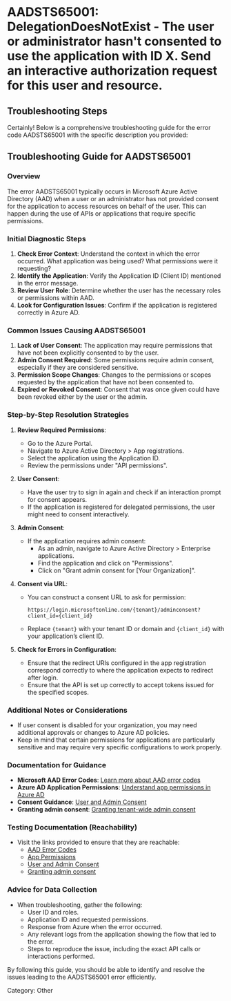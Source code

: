 # AADSTS65001: DelegationDoesNotExist - The user or administrator hasn't consented to use the application with ID X. Send an interactive authorization request for this user and resource.


## Troubleshooting Steps
Certainly! Below is a comprehensive troubleshooting guide for the error code AADSTS65001 with the specific description you provided:

## Troubleshooting Guide for AADSTS65001

### Overview
The error AADSTS65001 typically occurs in Microsoft Azure Active Directory (AAD) when a user or an administrator has not provided consent for the application to access resources on behalf of the user. This can happen during the use of APIs or applications that require specific permissions.

### Initial Diagnostic Steps
1. **Check Error Context**: Understand the context in which the error occurred. What application was being used? What permissions were it requesting?
2. **Identify the Application**: Verify the Application ID (Client ID) mentioned in the error message.
3. **Review User Role**: Determine whether the user has the necessary roles or permissions within AAD.
4. **Look for Configuration Issues**: Confirm if the application is registered correctly in Azure AD.

### Common Issues Causing AADSTS65001
1. **Lack of User Consent**: The application may require permissions that have not been explicitly consented to by the user.
2. **Admin Consent Required**: Some permissions require admin consent, especially if they are considered sensitive.
3. **Permission Scope Changes**: Changes to the permissions or scopes requested by the application that have not been consented to.
4. **Expired or Revoked Consent**: Consent that was once given could have been revoked either by the user or the admin.

### Step-by-Step Resolution Strategies
1. **Review Required Permissions**:
   - Go to the Azure Portal.
   - Navigate to Azure Active Directory > App registrations.
   - Select the application using the Application ID.
   - Review the permissions under "API permissions".

2. **User Consent**:
   - Have the user try to sign in again and check if an interaction prompt for consent appears.
   - If the application is registered for delegated permissions, the user might need to consent interactively.

3. **Admin Consent**:
   - If the application requires admin consent:
     - As an admin, navigate to Azure Active Directory > Enterprise applications.
     - Find the application and click on "Permissions".
     - Click on "Grant admin consent for [Your Organization]".

4. **Consent via URL**:
   - You can construct a consent URL to ask for permission: 
     ```
     https://login.microsoftonline.com/{tenant}/adminconsent?client_id={client_id}
     ```
   - Replace `{tenant}` with your tenant ID or domain and `{client_id}` with your application’s client ID.

5. **Check for Errors in Configuration**:
   - Ensure that the redirect URIs configured in the app registration correspond correctly to where the application expects to redirect after login.
   - Ensure that the API is set up correctly to accept tokens issued for the specified scopes.

### Additional Notes or Considerations
- If user consent is disabled for your organization, you may need additional approvals or changes to Azure AD policies.
- Keep in mind that certain permissions for applications are particularly sensitive and may require very specific configurations to work properly. 

### Documentation for Guidance
- **Microsoft AAD Error Codes**: [Learn more about AAD error codes](https://learn.microsoft.com/en-us/azure/active-directory/develop/reference-aad-error-codes)
- **Azure AD Application Permissions**: [Understand app permissions in Azure AD](https://learn.microsoft.com/en-us/azure/active-directory/develop/permissions-and-consent)
- **Consent Guidance**: [User and Admin Consent](https://learn.microsoft.com/en-us/azure/active-directory/develop/v2-consent-top-level)
- **Granting admin consent**: [Granting tenant-wide admin consent](https://learn.microsoft.com/en-us/azure/active-directory/develop/quickstart-v2-aspnet)

### Testing Documentation (Reachability)
- Visit the links provided to ensure that they are reachable:
  - [AAD Error Codes](https://learn.microsoft.com/en-us/azure/active-directory/develop/reference-aad-error-codes)
  - [App Permissions](https://learn.microsoft.com/en-us/azure/active-directory/develop/permissions-and-consent)
  - [User and Admin Consent](https://learn.microsoft.com/en-us/azure/active-directory/develop/v2-consent-top-level)
  - [Granting admin consent](https://learn.microsoft.com/en-us/azure/active-directory/develop/quickstart-v2-aspnet)

### Advice for Data Collection
- When troubleshooting, gather the following:
  - User ID and roles.
  - Application ID and requested permissions.
  - Response from Azure when the error occurred.
  - Any relevant logs from the application showing the flow that led to the error.
  - Steps to reproduce the issue, including the exact API calls or interactions performed.

By following this guide, you should be able to identify and resolve the issues leading to the AADSTS65001 error efficiently.

Category: Other
